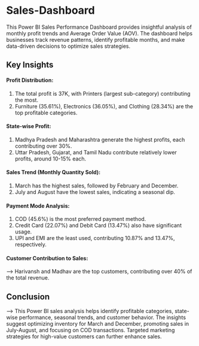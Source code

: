 # Sales-Dashboard
This Power BI Sales Performance Dashboard provides insightful analysis of monthly profit trends and Average Order Value (AOV). The dashboard helps businesses track revenue patterns, identify profitable months, and make data-driven decisions to optimize sales strategies.

## Key Insights

#### Profit Distribution:

1. The total profit is 37K, with Printers (largest sub-category) contributing the most.
2. Furniture (35.61%), Electronics (36.05%), and Clothing (28.34%) are the top profitable categories.

#### State-wise Profit:

1. Madhya Pradesh and Maharashtra generate the highest profits, each contributing over 30%.
2. Uttar Pradesh, Gujarat, and Tamil Nadu contribute relatively lower profits, around 10-15% each.

#### Sales Trend (Monthly Quantity Sold):

1. March has the highest sales, followed by February and December.
2. July and August have the lowest sales, indicating a seasonal dip.

#### Payment Mode Analysis:

1. COD (45.6%) is the most preferred payment method.
2. Credit Card (22.07%) and Debit Card (13.47%) also have significant usage.
3. UPI and EMI are the least used, contributing 10.87% and 13.47%, respectively.

#### Customer Contribution to Sales:

--> Harivansh and Madhav are the top customers, contributing over 40% of the total revenue.

## Conclusion

--> This Power BI sales analysis helps identify profitable categories, state-wise performance, seasonal trends, and customer behavior. The insights suggest optimizing inventory for March and December, promoting sales in July-August, and focusing on COD transactions. Targeted marketing strategies for high-value customers can further enhance sales.
